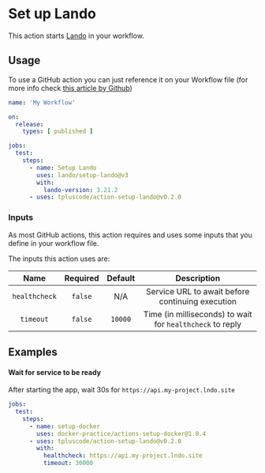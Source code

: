 # Set up Lando

This action starts [Lando](https://lando.dev) in your workflow.

## Usage

To use a GitHub action you can just reference it on your Workflow file
(for more info check [this article by Github](https://help.github.com/en/actions/automating-your-workflow-with-github-actions/configuring-a-workflow))

```yml
name: 'My Workflow'

on:
  release:
    types: [ published ]

jobs:
  test:
    steps:
      - name: Setup Lando
        uses: lando/setup-lando@v3
        with:
          lando-version: 3.21.2
      - uses: tpluscode/action-setup-lando@v0.2.0
```

### Inputs

As most GitHub actions, this action requires and uses some inputs that you define in
your workflow file.

The inputs this action uses are:

|     Name      | Required | Default |                        Description                         |
|:-------------:|:--------:|:-------:|:----------------------------------------------------------:|
| `healthcheck` | `false`  |   N/A   |      Service URL to await before continuing execution      |
|   `timeout`   | `false`  | `10000` | Time (in milliseconds) to  wait for `healthcheck` to reply |

## Examples

#### Wait for service to be ready

After starting the app, wait 30s for `https://api.my-project.lndo.site`

```yaml
jobs:
  test:
    steps:
      - name: setup-docker
        uses: docker-practice/actions-setup-docker@1.0.4
      - uses: tpluscode/action-setup-lando@v0.2.0
        with:
          healthcheck: https://api.my-project.lndo.site
          timeout: 30000 
```
